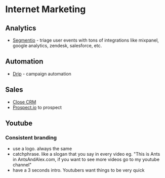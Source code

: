 # Internet Marketing

## Analytics

- [Segmentio](https://segment.com/) - triage user events with tons of integrations like mixpanel, google analytics, zendesk, salesforce, etc.


## Automation 

- [Drip](https://www.drip.co/) - campaign automation

## Sales

- [Close CRM](https://close.io/)
- [Prospect.io](https://prospect.io/) to prospect

## Youtube

### Consistent branding
- use a logo. always the same
- catchphrase. like a slogan that you say in every video eg. "This is Ants in AntsAndAlex.com, if you want to see more videos go to my youtube channel"
- have a 3 seconds intro. Youtubers want things to be very quick
